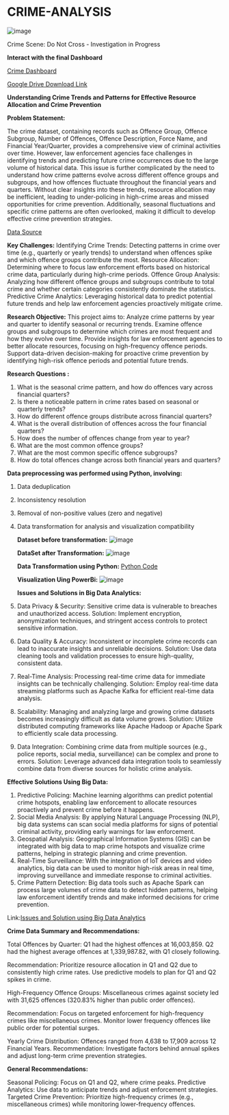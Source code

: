 # CRIME-ANALYSIS
![image](https://github.com/user-attachments/assets/64d25060-af72-4e35-a957-9cf6571e5ec5)

Crime Scene: Do Not Cross - Investigation in Progress

**Interact with the final Dashboard**

[Crime Dashboard](https://drive.google.com/file/d/1cZ6pqL4zPwWXyi1h2hB_2hUV7MolBV7z/view?usp=sharing)

[Google Drive Download Link](https://drive.google.com/drive/folders/12Ik4VTO7yKkQhYNqDUFgmQMgVa95xYPW)

**Understanding Crime Trends and Patterns for Effective Resource Allocation and Crime Prevention**

**Problem Statement:**

The crime dataset, containing records such as Offence Group, Offence Subgroup, Number of Offences, Offence Description, Force Name, and Financial Year/Quarter, provides a comprehensive view of criminal activities over time. However, law enforcement agencies face challenges in identifying trends and predicting future crime occurrences due to the large volume of historical data.
This issue is further complicated by the need to understand how crime patterns evolve across different offence groups and subgroups, and how offences fluctuate throughout the financial years and quarters. Without clear insights into these trends, resource allocation may be inefficient, leading to under-policing in high-crime areas and missed opportunities for crime prevention. Additionally, seasonal fluctuations and specific crime patterns are often overlooked, making it difficult to develop effective crime prevention strategies.

[Data Source](https://github.com/Datafyde/Power-BI-Guided-Project-Data-Titans.git)

**Key Challenges:**
Identifying Crime Trends: Detecting patterns in crime over time (e.g., quarterly or yearly trends) to understand when offences spike and which offence groups contribute the most.
Resource Allocation: Determining where to focus law enforcement efforts based on historical crime data, particularly during high-crime periods.
Offence Group Analysis: Analyzing how different offence groups and subgroups contribute to total crime and whether certain categories consistently dominate the statistics.
Predictive Crime Analytics: Leveraging historical data to predict potential future trends and help law enforcement agencies proactively mitigate crime.

**Research Objective:**
This project aims to:
Analyze crime patterns by year and quarter to identify seasonal or recurring trends.
Examine offence groups and subgroups to determine which crimes are most frequent and how they evolve over time.
Provide insights for law enforcement agencies to better allocate resources, focusing on high-frequency offence periods.
Support data-driven decision-making for proactive crime prevention by identifying high-risk offence periods and potential future trends.

**Research Questions :**
1. What is the seasonal crime pattern, and how do offences vary across financial quarters?
2. Is there a noticeable pattern in crime rates based on seasonal or quarterly trends?
3. How do different offence groups distribute across financial quarters?
4. What is the overall distribution of offences across the four financial quarters?
5. How does the number of offences change from year to year?
6. What are the most common offence groups?
7. What are the most common specific offence subgroups?
8. How do total offences change across both financial years and quarters?


**Data preprocessing was performed using Python, involving:**

1. Data deduplication
2. Inconsistency resolution
3. Removal of non-positive values (zero and negative)
4. Data transformation for analysis and visualization compatibility

   **Dataset before transformation:**
   ![image](https://github.com/user-attachments/assets/7ba8b978-e299-40e6-ae2f-709147437aca)

   **DataSet after Transformation:**
   ![image](https://github.com/user-attachments/assets/f294801e-eaa9-48dd-b7eb-9531c04ac84e)

   **Data Transformation using Python:**
   [Python Code](https://drive.google.com/file/d/1I5eaacBOfT8QaQ5QdTBccpryryLVqZCO/view?usp=sharing)

   **Visualization Uing PowerBi:**
   ![image](https://github.com/user-attachments/assets/27cae137-63db-49e7-979b-d54f09fbb537)

   **Issues and Solutions in Big Data Analytics:**
1. Data Privacy & Security: Sensitive crime data is vulnerable to breaches and unauthorized access.
Solution: Implement encryption, anonymization techniques, and stringent access controls to protect sensitive information.
2. Data Quality & Accuracy: Inconsistent or incomplete crime records can lead to inaccurate insights and unreliable decisions.
Solution: Use data cleaning tools and validation processes to ensure high-quality, consistent data.
3. Real-Time Analysis: Processing real-time crime data for immediate insights can be technically challenging.
Solution: Employ real-time data streaming platforms such as Apache Kafka for efficient real-time data analysis.
4. Scalability: Managing and analyzing large and growing crime datasets becomes increasingly difficult as data volume grows.
Solution: Utilize distributed computing frameworks like Apache Hadoop or Apache Spark to efficiently scale data processing.
5. Data Integration: Combining crime data from multiple sources (e.g., police reports, social media, surveillance) can be complex and prone to errors.
Solution: Leverage advanced data integration tools to seamlessly combine data from diverse sources for holistic crime analysis.

**Effective Solutions Using Big Data:**
1. Predictive Policing: Machine learning algorithms can predict potential crime hotspots, enabling law enforcement to allocate resources proactively and prevent crime before it happens.
2. Social Media Analysis: By applying Natural Language Processing (NLP), big data systems can scan social media platforms for signs of potential criminal activity, providing early warnings for law enforcement.
3.  Geospatial Analysis: Geographical Information Systems (GIS) can be integrated with big data to map crime hotspots and visualize crime patterns, helping in strategic planning and crime prevention.
4. Real-Time Surveillance: With the integration of IoT devices and video analytics, big data can be used to monitor high-risk areas in real time, improving surveillance and immediate response to criminal activities.
5. Crime Pattern Detection: Big data tools such as Apache Spark can process large volumes of crime data to detect hidden patterns, helping law enforcement identify trends and make informed decisions for crime prevention.

Link:[Issues and Solution using Big Data Analytics](https://docs.google.com/document/d/1782-df_uDY8mHoK5mXRkLeC_YQDVU_pYKLBqjZHgsWo/edit?usp=sharing)

**Crime Data Summary and Recommendations:**

Total Offences by Quarter:
Q1 had the highest offences at 16,003,859.
Q2 had the highest average offences at 1,339,987.82, with Q1 closely following.

Recommendation:
Prioritize resource allocation in Q1 and Q2 due to consistently high crime rates.
Use predictive models to plan for Q1 and Q2 spikes in crime.

High-Frequency Offence Groups:
Miscellaneous crimes against society led with 31,625 offences (320.83% higher than public order offences).

Recommendation:
Focus on targeted enforcement for high-frequency crimes like miscellaneous crimes.
Monitor lower frequency offences like public order for potential surges.

Yearly Crime Distribution:
Offences ranged from 4,638 to 17,909 across 12 Financial Years.
Recommendation:
Investigate factors behind annual spikes and adjust long-term crime prevention strategies.


**General Recommendations:**

Seasonal Policing: Focus on Q1 and Q2, where crime peaks.
Predictive Analytics: Use data to anticipate trends and adjust enforcement strategies.
Targeted Crime Prevention: Prioritize high-frequency crimes (e.g., miscellaneous crimes) while monitoring lower-frequency offences.




   

